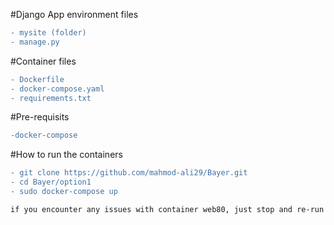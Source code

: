 #Django App environment files
```diff
- mysite (folder)
- manage.py
```
#Container files
```diff
- Dockerfile
- docker-compose.yaml
- requirements.txt
```
#Pre-requisits

```diff
-docker-compose
```
#How to run the containers

```diff
- git clone https://github.com/mahmod-ali29/Bayer.git
- cd Bayer/option1
- sudo docker-compose up

if you encounter any issues with container web80, just stop and re-run it again"
```
